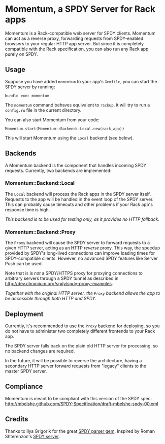 Momentum, a SPDY Server for Rack apps
=====================================


Momentum is a Rack-compatible web server for SPDY clients. Momentum can act as a reverse proxy, 
forwarding requests from SPDY-enabled browsers to your regular HTTP app server.
But since it is completely compatible with the Rack specification, you can also run any Rack app
purely on SPDY.

Usage
-----

Suppose you have added `momentum` to your app's `Gemfile`, you can start the SPDY server by running:

    bundle exec momentum
  
The `momentum` command behaves equivalent to `rackup`, it will try to run a `config.ru` file in the current directory.

You can also start Momentum from your code:

    Momentum.start(Momentum::Backend::Local.new(rack_app))

This will start Momentum using the `Local` backend (see below).


Backends
--------
A Momentum backend is the component that handles incoming SPDY requests.
Currently, two backends are implemented:

### Momentum::Backend::Local
The `Local` backend will process the Rack apps in the SPDY server itself.
Requests to the app will be handled in the event loop of the SPDY server.
This can probably cause timeouts and other problems if your Rack app's response time
is high.

*This backend is to be used for testing only, as it provides no HTTP fallback.*

### Momentum::Backend::Proxy
The `Proxy` backend will cause the SPDY server to forward requests to a given HTTP 
server, acting as an HTTP *reverse* proxy. This way, the speedup provided by SPDY's 
long-lived connections can improve loading times for SPDY-compatible clients.
However, no advanced SPDY features like Server Push can be used.

Note that is is _not_ a SPDY/HTTPS proxy for proxying connections to arbitrary servers
through a SPDY tunnel as described in http://dev.chromium.org/spdy/spdy-proxy-examples.

*Together with the original HTTP server, the `Proxy` backend allows the app to be
accessible through both HTTP and SPDY.*


Deployment
----------
Currently, it's recommended to use the `Proxy` backend for deploying, so you do not have to administer
two completely different frontends to your Rack app.

The SPDY server falls back on the plain old HTTP server for processing, so no backend changes are required.

In the future, it will be possible to reverse the architecture, having a secondary HTTP server
forward requests from "legacy" clients to the master SPDY server.


Compliance
----------
Momentum is meant to be compliant with this version of the SPDY spec:
http://mbelshe.github.com/SPDY-Specification/draft-mbelshe-spdy-00.xml


Credits
-------
Thanks to Ilya Grigorik for the great [SPDY parser gem](https://github.com/igrigorik/spdy).
Inspired by Roman Shterenzon's [SPDY server](https://github.com/romanbsd/spdy).

